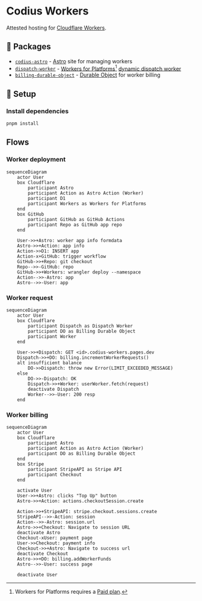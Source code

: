 # Codius Workers

Attested hosting for [Cloudflare Workers](https://developers.cloudflare.com/workers/).

## :jigsaw: Packages

- [`codius-astro`](./packages/codius-astro) - [Astro](https://astro.build/) site for managing  workers
- [`dispatch-worker`](./packages/dispatch-worker) - [Workers for Platforms](https://developers.cloudflare.com/cloudflare-for-platforms/workers-for-platforms/)[^1] [dynamic dispatch worker](https://developers.cloudflare.com/cloudflare-for-platforms/workers-for-platforms/reference/how-workers-for-platforms-works/#dynamic-dispatch-worker)
- [`billing-durable-object`](./packages/billing-durable-object) - [Durable Object](https://developers.cloudflare.com/durable-objects/) for worker billing

[^1]: Workers for Platforms requires a [Paid plan](https://developers.cloudflare.com/cloudflare-for-platforms/workers-for-platforms/platform/pricing/).

## :wrench: Setup

### Install dependencies

```bash
pnpm install
```

## Flows

### Worker deployment

```mermaid
sequenceDiagram
    actor User
    box Cloudflare
        participant Astro
        participant Action as Astro Action (Worker)
        participant D1
        participant Workers as Workers for Platforms
    end
    box GitHub
        participant GitHub as GitHub Actions
        participant Repo as GitHub app repo
    end

    User->>+Astro: worker app info formdata
    Astro->>+Action: app info
    Action->>D1: INSERT app
    Action-x+GitHub: trigger workflow
    GitHub->>+Repo: git checkout
    Repo-->>-GitHub: repo
    GitHub->>+Workers: wrangler deploy --namespace
    Action-->>-Astro: app
    Astro-->>-User: app
```

### Worker request

```mermaid
sequenceDiagram
    actor User
    box Cloudflare
        participant Dispatch as Dispatch Worker
        participant DO as Billing Durable Object
        participant Worker
    end

    User->>+Dispatch: GET <id>.codius-workers.pages.dev
    Dispatch->>+DO: billing.incrementWorkerRequests()
    alt insufficient balance
        DO->>Dispatch: throw new Error(LIMIT_EXCEEDED_MESSAGE)
    else
        DO->>-Dispatch: OK
        Dispatch->>+Worker: userWorker.fetch(request)
        deactivate Dispatch
        Worker-->>-User: 200 resp
    end
```

### Worker billing

```mermaid
sequenceDiagram
    actor User
    box Cloudflare
        participant Astro
        participant Action as Astro Action (Worker)
        participant DO as Billing Durable Object
    end
    box Stripe
        participant StripeAPI as Stripe API
        participant Checkout
    end

    activate User
    User->>+Astro: clicks "Top Up" button
    Astro->>+Action: actions.checkoutSession.create

    Action->>+StripeAPI: stripe.checkout.sessions.create
    StripeAPI-->>-Action: session
    Action-->>-Astro: session.url
    Astro->>+Checkout: Navigate to session URL
    deactivate Astro
    Checkout-xUser: payment page
    User->>Checkout: payment info
    Checkout->>+Astro: Navigate to success url
    deactivate Checkout
    Astro->>+DO: billing.addWorkerFunds
    Astro-->>-User: success page

    deactivate User
```